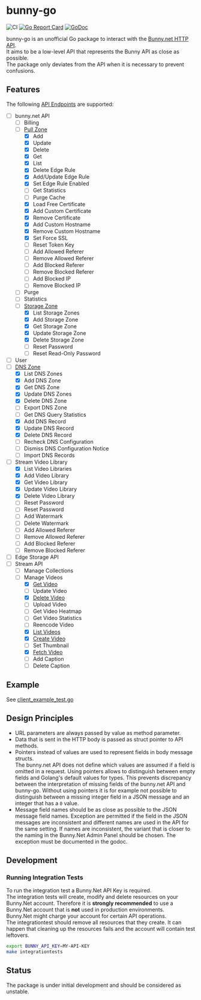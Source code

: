 # bunny-go
![CI](https://github.com/simplesurance/bunny-go/actions/workflows/ci.yml/badge.svg)
[![Go Report Card](https://goreportcard.com/badge/github.com/simplesurance/bunny-go)](https://goreportcard.com/report/github.com/simplesurance/bunny-go)
[![GoDoc](https://img.shields.io/badge/godoc-reference-blue.svg)](https://pkg.go.dev/github.com/simplesurance/bunny-go)

bunny-go is an unofficial Go package to interact with the [Bunny.net HTTP
API](https://docs.bunny.net/reference/bunnynet-api-overview). \
It aims to be a low-level API that represents the Bunny API as close as
possible. \
The package only deviates from the API when it is necessary to prevent
confusions.

## Features

The following [API
Endpoints](https://docs.bunny.net/reference/bunnynet-api-overview) are supported:

- [ ] bunny.net API
  - [ ] Billing
  - [ ] [Pull Zone](https://docs.bunny.net/reference/pullzonepublic_index)
    - [x] Add
    - [x] Update
    - [x] Delete
    - [x] Get
    - [x] List
    - [x] Delete Edge Rule
    - [x] Add/Update Edge Rule
    - [x] Set Edge Rule Enabled
    - [ ] Get Statistics
    - [ ] Purge Cache
    - [x] Load Free Certificate
    - [x] Add Custom Certificate
    - [x] Remove Certificate
    - [x] Add Custom Hostname
    - [x] Remove Custom Hostname
    - [x] Set Force SSL
    - [ ] Reset Token Key
    - [ ] Add Allowed Referer
    - [ ] Remove Allowed Referer
    - [ ] Add Blocked Referer
    - [ ] Remove Blocked Referer
    - [ ] Add Blocked IP
    - [ ] Remove Blocked IP
  - [ ] Purge
  - [ ] Statistics
  - [ ] [Storage Zone](https://docs.bunny.net/reference/storagezonepublic_index)
    - [x] List Storage Zones
    - [x] Add Storage Zone
    - [x] Get Storage Zone
    - [x] Update Storage Zone
    - [x] Delete Storage Zone
    - [ ] Reset Password
    - [ ] Reset Read-Only Password
- [ ] User
- [ ] [DNS Zone](https://docs.bunny.net/reference/dnszonepublic_index)
  - [x] List DNS Zones
  - [x] Add DNS Zone
  - [x] Get DNS Zone
  - [x] Update DNS Zones
  - [x] Delete DNS Zone
  - [ ] Export DNS Zone
  - [ ] Get DNS Query Statistics
  - [x] Add DNS Record
  - [x] Update DNS Record
  - [x] Delete DNS Record
  - [ ] Recheck DNS Configuration
  - [ ] Dismiss DNS Configuration Notice
  - [ ] Import DNS Records
- [ ] Stream Video Library
  - [x] List Video Libraries
  - [x] Add Video Library
  - [x] Get Video Library
  - [x] Update Video Library
  - [x] Delete Video Library
  - [ ] Reset Password
  - [ ] Reset Password
  - [ ] Add Watermark
  - [ ] Delete Watermark
  - [ ] Add Allowed Referer
  - [ ] Remove Allowed Referer
  - [ ] Add Blocked Referer
  - [ ] Remove Blocked Referer
- [ ] Edge Storage API
- [ ] Stream API
  - [ ] Manage Collections
  - [ ] Manage Videos
    - [X] [Get Video](https://docs.bunny.net/reference/video_getvideo)
    - [ ] Update Video
    - [X] [Delete Video](https://docs.bunny.net/reference/video_deletevideo)
    - [ ] Upload Video
    - [ ] Get Video Heatmap
    - [ ] Get Video Statistics
    - [ ] Reencode Video
    - [X] [List Videos](https://docs.bunny.net/reference/video_list)
    - [X] [Create Video](https://docs.bunny.net/reference/video_createvideo)
    - [ ] Set Thumbnail
    - [X] [Fetch Video](https://docs.bunny.net/reference/video_fetchnewvideo)
    - [ ] Add Caption
    - [ ] Delete Caption

## Example

See [client_example_test.go](client_example_test.go)

## Design Principles

- URL parameters are always passed by value as method parameter.
- Data that is sent in the HTTP body is passed as struct
  pointer to API methods.
- Pointers instead of values are used to represent fields in body message
  structs. \
  The bunny.net API does not define which values are assumed if a field
  is omitted in a request.
  Using pointers allows to distinguish between empty fields and Golang's default
  values for types. This prevents discrepancy between the interpretation of
  missing fields of the bunny.net API and bunny-go.
  Without using pointers it is for example not possible to distinguish between a
  missing integer field in a JSON message and an integer that has a `0` value.
- Message field names should be as close as possible to the JSON message field
  names. Exception are permitted if the field in the JSON messages are
  inconsistent and different names are used in the API for the same setting.
  If names are inconsistent, the variant that is closer to the naming in the
  Bunny.Net Admin Panel should be chosen. The exception must be documented in
  the godoc.

## Development

### Running Integration Tests

To run the integration test a Bunny.Net API Key is required. \
The integration tests will create, modify and delete resources on your Bunny.Net
account. Therefore it is **strongly recommended** to use a Bunny.Net account
that is **not** used in production environments. \
Bunny.Net might charge your account for certain API operations. \
The integrationtest should remove all resources that they create. It can happen
that cleaning up the resources fails and the account will contain test
leftovers.

```sh
export BUNNY_API_KEY=MY-API-KEY
make integrationtests
```

## Status

The package is under initial development and should be considered as unstable.
